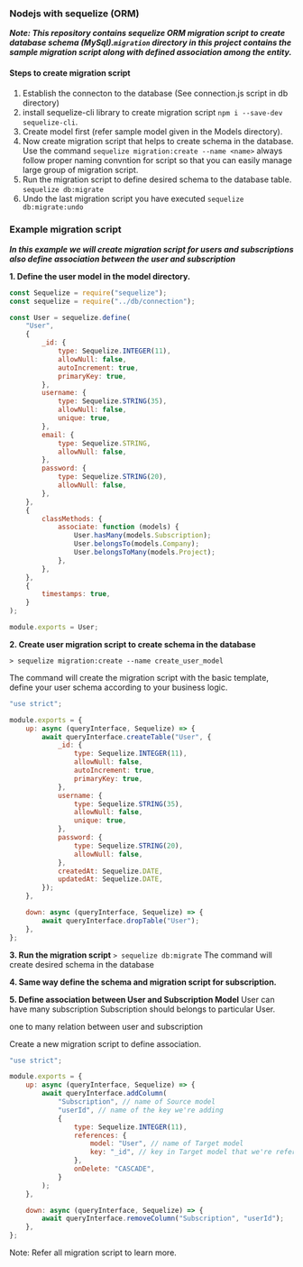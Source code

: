 ### Nodejs with sequelize (ORM)

**_Note: This repository contains sequelize ORM migration script to create database schema (MySql).`migration` directory in this project contains the sample migration script along with defined association among the entity._**

#### Steps to create migration script

1. Establish the connecton to the database (See connection.js script in db directory)
2. install sequelize-cli library to create migration script `npm i --save-dev sequelize-cli`.
3. Create model first (refer sample model given in the Models directory).
4. Now create migration script that helps to create schema in the database. Use the command `sequelize migration:create --name <name>` always follow proper naming convntion for script so that you can easily manage large group of migration script.
5. Run the migration script to define desired schema to the database table. `sequelize db:migrate`
6. Undo the last migration script you have executed
   `sequelize db:migrate:undo`

### Example migration script

**_In this example we will create migration script for users and subscriptions also define association between the user and subscription_**

**1. Define the user model in the model directory.**

```javascript
const Sequelize = require("sequelize");
const sequelize = require("../db/connection");

const User = sequelize.define(
	"User",
	{
		_id: {
			type: Sequelize.INTEGER(11),
			allowNull: false,
			autoIncrement: true,
			primaryKey: true,
		},
		username: {
			type: Sequelize.STRING(35),
			allowNull: false,
			unique: true,
		},
		email: {
			type: Sequelize.STRING,
			allowNull: false,
		},
		password: {
			type: Sequelize.STRING(20),
			allowNull: false,
		},
	},
	{
		classMethods: {
			associate: function (models) {
				User.hasMany(models.Subscription);
				User.belongsTo(models.Company);
				User.belongsToMany(models.Project);
			},
		},
	},
	{
		timestamps: true,
	}
);

module.exports = User;
```

**2. Create user migration script to create schema in the database**

`> sequelize migration:create --name create_user_model`

The command will create the migration script with the basic template, define your user schema according to your business logic.

```javascript
"use strict";

module.exports = {
	up: async (queryInterface, Sequelize) => {
		await queryInterface.createTable("User", {
			_id: {
				type: Sequelize.INTEGER(11),
				allowNull: false,
				autoIncrement: true,
				primaryKey: true,
			},
			username: {
				type: Sequelize.STRING(35),
				allowNull: false,
				unique: true,
			},
			password: {
				type: Sequelize.STRING(20),
				allowNull: false,
			},
			createdAt: Sequelize.DATE,
			updatedAt: Sequelize.DATE,
		});
	},

	down: async (queryInterface, Sequelize) => {
		await queryInterface.dropTable("User");
	},
};
```

**3. Run the migration script**
`> sequelize db:migrate`
The command will create desired schema in the database

**4. Same way define the schema and migration script for subscription.**

**5. Define association between User and Subscription Model**
User can have many subscription
Subscription should belongs to particular User.

one to many relation between user and subscription

Create a new migration script to define association.

```javascript
"use strict";

module.exports = {
	up: async (queryInterface, Sequelize) => {
		await queryInterface.addColumn(
			"Subscription", // name of Source model
			"userId", // name of the key we're adding
			{
				type: Sequelize.INTEGER(11),
				references: {
					model: "User", // name of Target model
					key: "_id", // key in Target model that we're referencing
				},
				onDelete: "CASCADE",
			}
		);
	},

	down: async (queryInterface, Sequelize) => {
		await queryInterface.removeColumn("Subscription", "userId");
	},
};
```

Note: Refer all migration script to learn more.
